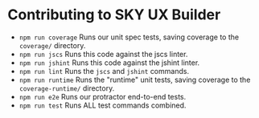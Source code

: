 # Contributing to SKY UX Builder

- `npm run coverage` Runs our unit spec tests, saving coverage to the `coverage/` directory.
- `npm run jscs`  Runs this code against the jscs linter.
- `npm run jshint` Runs this code against the jshint linter.
- `npm run lint` Runs the `jscs` and `jshint` commands.
- `npm run runtime` Runs the "runtime" unit tests, saving coverage to the `coverage-runtime/` directory.
- `npm run e2e` Runs our protractor end-to-end tests.
- `npm run test` Runs ALL test commands combined.